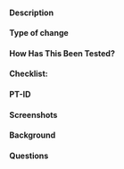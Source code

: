 #### Description
#### Type of change
#### How Has This Been Tested?
#### Checklist:
#### PT-ID
####  Screenshots
####  Background
####  Questions
